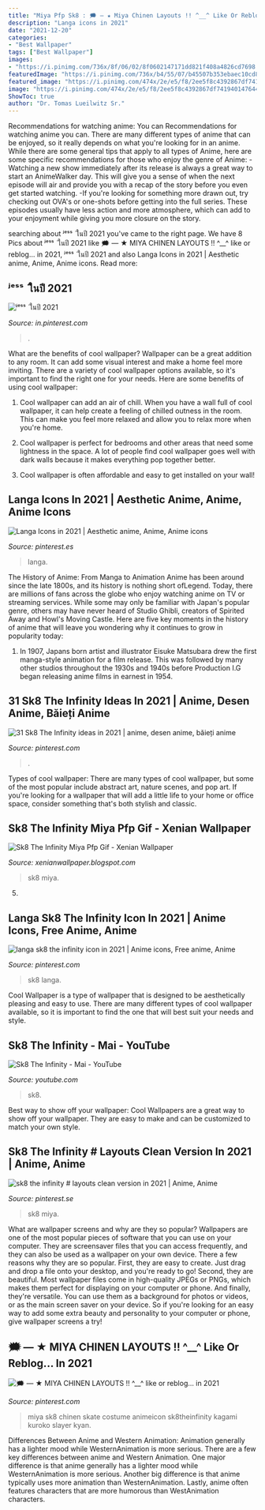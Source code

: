 ```yaml
---
title: "Miya Pfp Sk8 : 🗯 — ͏͏͏͏͏͏★ Miya Chinen Layouts !! ^__^ Like Or Reblog... In 2021"
description: "Langa icons in 2021"
date: "2021-12-20"
categories:
- "Best Wallpaper"
tags: ["Best Wallpaper"]
images:
- "https://i.pinimg.com/736x/8f/06/02/8f0602147171dd821f408a4826cd7698.jpg"
featuredImage: "https://i.pinimg.com/736x/b4/55/07/b45507b353ebaec10cd8b76ede737e62.jpg"
featured_image: "https://i.pinimg.com/474x/2e/e5/f8/2ee5f8c4392867df741940147644e3f0.jpg"
image: "https://i.pinimg.com/474x/2e/e5/f8/2ee5f8c4392867df741940147644e3f0.jpg"
ShowToc: true
author: "Dr. Tomas Lueilwitz Sr."
---
```



Recommendations for watching anime: You can
Recommendations for watching anime you can. There are many different types of anime that can be enjoyed, so it really depends on what you're looking for in an anime. While there are some general tips that apply to all types of Anime, here are some specific recommendations for those who enjoy the genre of Anime: 
-Watching a new show immediately after its release is always a great way to start an AnimeWalker day. This will give you a sense of when the next episode will air and provide you with a recap of the story before you even get started watching. 
-If you're looking for something more drawn out, try checking out OVA's or one-shots before getting into the full series. These episodes usually have less action and more atmosphere, which can add to your enjoyment while giving you more closure on the story.

	

		
searching about ʲᵉˢˢ ̈ ในปี 2021 you've came to the right page. We have 8 Pics about ʲᵉˢˢ ̈ ในปี 2021 like 🗯 — ͏͏͏͏͏͏★ MIYA CHINEN LAYOUTS !! ^__^ like or reblog... in 2021, ʲᵉˢˢ ̈ ในปี 2021 and also Langa Icons in 2021 | Aesthetic anime, Anime, Anime icons. Read more:
		
    
## ʲᵉˢˢ ̈ ในปี 2021

<img loading=lazy src="https://i.pinimg.com/originals/b9/70/98/b97098e3ce00f3e514886c714311650a.jpg" onerror="this.onerror=null;this.src='https://tse1.mm.bing.net/th?id=OIP.9oOHB62uYzpKIU4149TzRAHaHY&amp;pid=15.1';" alt="ʲᵉˢˢ ̈ ในปี 2021">

_Source: in.pinterest.com_

>. 

	

What are the benefits of cool wallpaper?
Wallpaper can be a great addition to any room. It can add some visual interest and make a home feel more inviting. There are a variety of cool wallpaper options available, so it's important to find the right one for your needs. Here are some benefits of using cool wallpaper: 
1. Cool wallpaper can add an air of chill. When you have a wall full of cool wallpaper, it can help create a feeling of chilled outness in the room. This can make you feel more relaxed and allow you to relax more when you're home. 

2. Cool wallpaper is perfect for bedrooms and other areas that need some lightness in the space. A lot of people find cool wallpaper goes well with dark walls because it makes everything pop together better. 

3. Cool wallpaper is often affordable and easy to get installed on your wall!

    
## Langa Icons In 2021 | Aesthetic Anime, Anime, Anime Icons

<img loading=lazy src="https://i.pinimg.com/originals/b3/0a/b5/b30ab5503ea93075dd07aaae19eb0509.jpg" onerror="this.onerror=null;this.src='https://tse3.mm.bing.net/th?id=OIP.7EoyKIL4iN0s-i5zuU_fBAHaGl&amp;pid=15.1';" alt="Langa Icons in 2021 | Aesthetic anime, Anime, Anime icons">

_Source: pinterest.es_

>langa. 

	

The History of Anime: From Manga to Animation
Anime has been around since the late 1800s, and its history is nothing short ofLegend. Today, there are millions of fans across the globe who enjoy watching anime on TV or streaming services. While some may only be familiar with Japan's popular genre, others may have never heard of Studio Ghibli, creators of Spirited Away and Howl's Moving Castle. Here are five key moments in the history of anime that will leave you wondering why it continues to grow in popularity today:
1) In 1907, Japans born artist and illustrator Eisuke Matsubara drew the first manga-style animation for a film release. This was followed by many other studios throughout the 1930s and 1940s before Production I.G began releasing anime films in earnest in 1954.

    
## 31 Sk8 The Infinity Ideas In 2021 | Anime, Desen Anime, Băieți Anime

<img loading=lazy src="https://i.pinimg.com/474x/2e/e5/f8/2ee5f8c4392867df741940147644e3f0.jpg" onerror="this.onerror=null;this.src='https://tse1.mm.bing.net/th?id=OIP.exkquLem_pzR5lXaoyE0NgAAAA&amp;pid=15.1';" alt="31 Sk8 The Infinity ideas in 2021 | anime, desen anime, băieți anime">

_Source: pinterest.com_

>. 

	

Types of cool wallpaper:
There are many types of cool wallpaper, but some of the most popular include abstract art, nature scenes, and pop art. If you're looking for a wallpaper that will add a little life to your home or office space, consider something that's both stylish and classic.

    
## Sk8 The Infinity Miya Pfp Gif - Xenian Wallpaper

<img loading=lazy src="https://64.media.tumblr.com/75bd5083bf2fdbbebdf57666e42036b3/43dfe54599e0d75f-a8/s250x400/ece44f060ff0765d13404f98ee8049feaa02b4da.gifv" onerror="this.onerror=null;this.src='https://tse4.mm.bing.net/th?id=OIP._xtvVHuyWM9JZc-65n6DTwAAAA&amp;pid=15.1';" alt="Sk8 The Infinity Miya Pfp Gif - Xenian Wallpaper">

_Source: xenianwallpaper.blogspot.com_

>sk8 miya. 

	

5.

    
## Langa Sk8 The Infinity Icon In 2021 | Anime Icons, Free Anime, Anime

<img loading=lazy src="https://i.pinimg.com/736x/b4/55/07/b45507b353ebaec10cd8b76ede737e62.jpg" onerror="this.onerror=null;this.src='https://tse2.mm.bing.net/th?id=OIP.zAFEixxm-IjrgIlvzr5p5QHaHa&amp;pid=15.1';" alt="langa sk8 the infinity icon in 2021 | Anime icons, Free anime, Anime">

_Source: pinterest.com_

>sk8 langa. 

	

Cool Wallpaper is a type of wallpaper that is designed to be aesthetically pleasing and easy to use. There are many different types of cool wallpaper available, so it is important to find the one that will best suit your needs and style.

    
## Sk8 The Infinity - Mai - YouTube

<img loading=lazy src="https://i.ytimg.com/vi/txcXFYYrFJY/maxresdefault.jpg" onerror="this.onerror=null;this.src='https://tse4.mm.bing.net/th?id=OIP.5wNaLhGhPSYxQOQEopFSXgHaEK&amp;pid=15.1';" alt="Sk8 The Infinity - Mai - YouTube">

_Source: youtube.com_

>sk8. 

	

Best way to show off your wallpaper:
Cool Wallpapers are a great way to show off your wallpaper. They are easy to make and can be customized to match your own style.

    
## Sk8 The Infinity # Layouts Clean Version In 2021 | Anime, Anime

<img loading=lazy src="https://i.pinimg.com/736x/8f/06/02/8f0602147171dd821f408a4826cd7698.jpg" onerror="this.onerror=null;this.src='https://tse1.mm.bing.net/th?id=OIP.FN9uFX1fWT80lzGBdCh6cgHaHa&amp;pid=15.1';" alt="sk8 the infinity # layouts clean version in 2021 | Anime, Anime">

_Source: pinterest.se_

>sk8 miya. 

	

What are wallpaper screens and why are they so popular?
Wallpapers are one of the most popular pieces of software that you can use on your computer. They are screensaver files that you can access frequently, and they can also be used as a wallpaper on your own device. There a few reasons why they are so popular. First, they are easy to create. Just drag and drop a file onto your desktop, and you're ready to go! Second, they are beautiful. Most wallpaper files come in high-quality JPEGs or PNGs, which makes them perfect for displaying on your computer or phone. And finally, they're versatile. You can use them as a background for photos or videos, or as the main screen saver on your device. So if you're looking for an easy way to add some extra beauty and personality to your computer or phone, give wallpaper screens a try!

    
## 🗯 — ͏͏͏͏͏͏★ MIYA CHINEN LAYOUTS !! ^__^ Like Or Reblog... In 2021

<img loading=lazy src="https://i.pinimg.com/736x/85/f0/a2/85f0a2a1c00bb16e55510b451a24d860.jpg" onerror="this.onerror=null;this.src='https://tse2.mm.bing.net/th?id=OIP.XzmxxaAs_4p-irBfTFvzewHaHa&amp;pid=15.1';" alt="🗯 — ͏͏͏͏͏͏★ MIYA CHINEN LAYOUTS !! ^__^ like or reblog... in 2021">

_Source: pinterest.com_

>miya sk8 chinen skate costume animeicon sk8theinfinity kagami kuroko slayer kyan. 

	

Differences Between Anime and Western Animation: Animation generally has a lighter mood while WesternAnimation is more serious.
There are a few key differences between anime and Western Animation. One major difference is that anime generally has a lighter mood while WesternAnimation is more serious. Another big difference is that anime typically uses more animation than WesternAnimation. Lastly, anime often features characters that are more humorous than WestAnimation characters.

